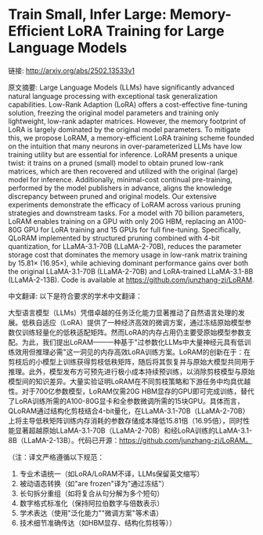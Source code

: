 # Train Small, Infer Large: Memory-Efficient LoRA Training for Large Language Models

链接: http://arxiv.org/abs/2502.13533v1

原文摘要:
Large Language Models (LLMs) have significantly advanced natural language
processing with exceptional task generalization capabilities. Low-Rank Adaption
(LoRA) offers a cost-effective fine-tuning solution, freezing the original
model parameters and training only lightweight, low-rank adapter matrices.
However, the memory footprint of LoRA is largely dominated by the original
model parameters. To mitigate this, we propose LoRAM, a memory-efficient LoRA
training scheme founded on the intuition that many neurons in
over-parameterized LLMs have low training utility but are essential for
inference. LoRAM presents a unique twist: it trains on a pruned (small) model
to obtain pruned low-rank matrices, which are then recovered and utilized with
the original (large) model for inference. Additionally, minimal-cost continual
pre-training, performed by the model publishers in advance, aligns the
knowledge discrepancy between pruned and original models. Our extensive
experiments demonstrate the efficacy of LoRAM across various pruning strategies
and downstream tasks. For a model with 70 billion parameters, LoRAM enables
training on a GPU with only 20G HBM, replacing an A100-80G GPU for LoRA
training and 15 GPUs for full fine-tuning. Specifically, QLoRAM implemented by
structured pruning combined with 4-bit quantization, for LLaMA-3.1-70B
(LLaMA-2-70B), reduces the parameter storage cost that dominates the memory
usage in low-rank matrix training by 15.81$\times$ (16.95$\times$), while
achieving dominant performance gains over both the original LLaMA-3.1-70B
(LLaMA-2-70B) and LoRA-trained LLaMA-3.1-8B (LLaMA-2-13B). Code is available at
https://github.com/junzhang-zj/LoRAM.

中文翻译:
以下是符合要求的学术中文翻译：

大型语言模型（LLMs）凭借卓越的任务泛化能力显著推动了自然语言处理的发展。低秩自适应（LoRA）提供了一种经济高效的微调方案，通过冻结原始模型参数仅训练轻量化的低秩适配矩阵。然而LoRA的内存占用仍主要受原始模型参数支配。为此，我们提出LoRAM——一种基于"过参数化LLMs中大量神经元具有低训练效用但推理必需"这一洞见的内存高效LoRA训练方案。LoRAM的创新在于：在剪枝后的小模型上训练获得剪枝低秩矩阵，随后将其恢复并与原始大模型共同用于推理。此外，模型发布方可预先进行极小成本持续预训练，以消除剪枝模型与原始模型间的知识差异。大量实验证明LoRAM在不同剪枝策略和下游任务中均具优越性。对于700亿参数模型，LoRAM仅需20G HBM显存的GPU即可完成训练，替代了LoRA训练所需的A100-80G显卡和全参数微调所需的15块GPU。具体而言，QLoRAM通过结构化剪枝结合4-bit量化，在LLaMA-3.1-70B（LLaMA-2-70B）上将主导低秩矩阵训练内存消耗的参数存储成本降低15.81倍（16.95倍），同时性能显著超越原始LLaMA-3.1-70B（LLaMA-2-70B）和经LoRA训练的LLaMA-3.1-8B（LLaMA-2-13B）。代码已开源：https://github.com/junzhang-zj/LoRAM。

（注：译文严格遵循以下规范：
1. 专业术语统一（如LoRA/LoRAM不译，LLMs保留英文缩写）
2. 被动语态转换（如"are frozen"译为"通过冻结"）
3. 长句拆分重组（如将复合从句分解为多个短句）
4. 数字格式标准化（保持阿拉伯数字与倍数表示）
5. 学术表达（使用"泛化能力""微调方案"等术语）
6. 技术细节准确传达（如HBM显存、结构化剪枝等））
